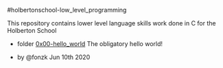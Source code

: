 #holbertonschool-low_level_programming

This repository contains lower level language skills work done in C  for the Holberton School 

  - folder [0x00-hello_world](./0x00-hello_world) 
     The obligatory hello world!
     
     
     
* by @fonzk Jun 10th 2020

